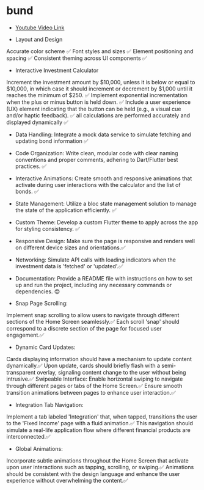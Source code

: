 # bund

- [Youtube Video Link](https://youtube.com/shorts/QEK6zif-71M?si=U9U3ntNoKTb5IHs1)

- Layout and Design

Accurate color scheme ✅
Font styles and sizes ✅
Element positioning and spacing ✅
Consistent theming across UI components ✅

- Interactive Investment Calculator

Increment the investment amount by $10,000, unless it is below or equal to $10,000, in which case it should
increment or decrement by $1,000 until it reaches the minimum of $250. ✅
Implement exponential incrementation when the plus or minus button is held down. ✅
Include a user experience (UX) element indicating that the button can be held (e.g., a visual cue and/or   haptic feedback). ✅
all calculations are performed accurately and displayed dynamically ✅

- Data Handling: Integrate a mock data service to simulate fetching and updating bond information ✅

- Code Organization: Write clean, modular code with clear naming conventions and proper comments, adhering to  Dart/Flutter best practices. ✅

- Interactive Animations: Create smooth and responsive animations that activate during user interactions with the calculator and the list of bonds.  ✅

- State Management: Utilize a bloc state management solution to manage the state of the application efficiently. ✅

- Custom Theme: Develop a custom Flutter theme to apply across the app for styling consistency. ✅

- Responsive Design: Make sure the page is responsive and renders well on different device sizes and orientations.✅

- Networking: Simulate API calls with loading indicators when the investment data is 'fetched' or 'updated'.✅

- Documentation: Provide a README file with instructions on how to set up and run the project, including any necessary commands or dependencies. 😊
- Snap Page Scrolling: 

Implement snap scrolling to allow users to navigate through different sections of the Home Screen seamlessly.✅
Each scroll 'snap' should correspond to a discrete section of the page for focused user engagement.✅

- Dynamic Card Updates:

Cards displaying information should have a mechanism to update content dynamically.✅
Upon update, cards should briefly flash with a semi-transparent overlay, signaling content change to the user without being intrusive.✅
Swipeable Interface:
Enable horizontal swiping to navigate through different pages or tabs of the Home Screen.✅
Ensure smooth transition animations between pages to enhance user interaction.✅

- Integration Tab Navigation:

Implement a tab labeled 'Integration' that, when tapped, transitions the user to the 'Fixed Income' page with a fluid animation.✅
This navigation should simulate a real-life application flow where different financial products are interconnected.✅

- Global Animations:

Incorporate subtle animations throughout the Home Screen that activate upon user interactions such as tapping, scrolling, or swiping.✅
Animations should be consistent with the design language and enhance the user experience without overwhelming the content.✅

